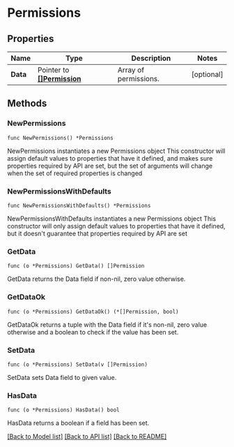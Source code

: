 # Permissions

## Properties

Name | Type | Description | Notes
------------ | ------------- | ------------- | -------------
**Data** | Pointer to [**[]Permission**](Permission.md) | Array of permissions. | [optional] 

## Methods

### NewPermissions

`func NewPermissions() *Permissions`

NewPermissions instantiates a new Permissions object
This constructor will assign default values to properties that have it defined,
and makes sure properties required by API are set, but the set of arguments
will change when the set of required properties is changed

### NewPermissionsWithDefaults

`func NewPermissionsWithDefaults() *Permissions`

NewPermissionsWithDefaults instantiates a new Permissions object
This constructor will only assign default values to properties that have it defined,
but it doesn't guarantee that properties required by API are set

### GetData

`func (o *Permissions) GetData() []Permission`

GetData returns the Data field if non-nil, zero value otherwise.

### GetDataOk

`func (o *Permissions) GetDataOk() (*[]Permission, bool)`

GetDataOk returns a tuple with the Data field if it's non-nil, zero value otherwise
and a boolean to check if the value has been set.

### SetData

`func (o *Permissions) SetData(v []Permission)`

SetData sets Data field to given value.

### HasData

`func (o *Permissions) HasData() bool`

HasData returns a boolean if a field has been set.


[[Back to Model list]](../README.md#documentation-for-models) [[Back to API list]](../README.md#documentation-for-api-endpoints) [[Back to README]](../README.md)


